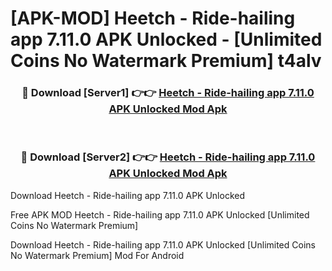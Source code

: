 # [APK-MOD] Heetch - Ride-hailing app 7.11.0 APK Unlocked - [Unlimited Coins No Watermark Premium] t4alv



<div align="center">
<h3>🔴 Download [Server1] 👉👉 <a href="https://momento.my/?title=Heetch_-_Ride-hailing_app_7.11.0_APK_Unlocked">Heetch - Ride-hailing app 7.11.0 APK Unlocked Mod Apk</a></h3><br>

<h3>🔴 Download [Server2] 👉👉 <a href="https://momento.my/?title=Heetch_-_Ride-hailing_app_7.11.0_APK_Unlocked">Heetch - Ride-hailing app 7.11.0 APK Unlocked Mod Apk</a></h3>
</div>



Download Heetch - Ride-hailing app 7.11.0 APK Unlocked 

Free APK MOD Heetch - Ride-hailing app 7.11.0 APK Unlocked [Unlimited Coins No Watermark Premium]

Download Heetch - Ride-hailing app 7.11.0 APK Unlocked [Unlimited Coins No Watermark Premium] Mod For Android
